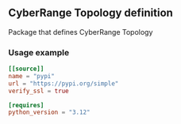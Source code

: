 ## CyberRange Topology definition

Package that defines CyberRange Topology

### Usage example

```toml
[[source]]
name = "pypi"
url = "https://pypi.org/simple"
verify_ssl = true

[requires]
python_version = "3.12"
```